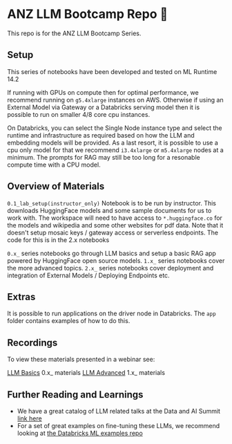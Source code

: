 # ANZ LLM Bootcamp Repo 🧠

This repo is for the ANZ LLM Bootcamp Series.

## Setup

This series of notebooks have been developed and tested on ML Runtime 14.2

If running with GPUs on compute then for optimal performance, we recommend running on ```g5.4xlarge``` instances on AWS.
Otherwise if using an External Model via Gateway or a Databricks serving model then it is possible to run on smaller 4/8 core cpu instances.

On Databricks, you can select the Single Node instance type and select the runtime and infrastructure as required based on how the LLM and embedding models will be provided. As a last resort, it is possible to use a cpu only model for that we recommend ```i3.4xlarge``` or ```m5.4xlarge``` nodes at a minimum. The prompts for RAG may still be too long for a resonable compute time with a CPU model. 

## Overview of Materials

`0.1_lab_setup(instructor_only)` Notebook is to be run by instructor. This downloads HuggingFace models and some sample documents for us to work with. The workspace will need to have access to `*.huggingface.co` for the models and wikipedia and some other websites for pdf data. Note that it doesn't setup mosaic keys / gateway access or serverless endpoints. The code for this is in the 2.x notebooks

`0.x_` series notebooks go through LLM basics and setup a basic RAG app powered by HuggingFace open source models. 
`1.x_` series notebooks cover the more advanced topics.
`2.x_` series notebooks cover deployment and integration of External Models / Deploying Endpoints etc.

## Extras

It is possible to run applications on the driver node in Databricks. The `app` folder contains examples of how to do this. 

## Recordings

To view these materials presented in a webinar see:

[LLM Basics](https://vimeo.com/857791352) 0.x_ materials
[LLM Advanced](https://vimeo.com/862303088) 1.x_ materials


## Further Reading and Learnings
- We have a great catalog of LLM related talks at the Data and AI Summit [link here](https://www.databricks.com/dataaisummit/llm/)
- For a set of great examples on fine-tuning these LLMs, we recommend looking at [the Databricks ML examples repo](https://github.com/databricks/databricks-ml-examples/tree/master)
